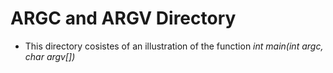 # ARGC and ARGV Directory

- This directory cosistes of an illustration of the function *int main(int argc, char argv[])*
